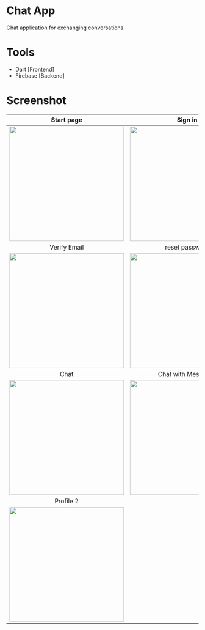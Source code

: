 # Chat App
Chat application for exchanging conversations

# Tools
- Dart [Frontend]
- Firebase [Backend]


# Screenshot
Start page                |Sign in                |      Sign up
:-------------------------:|:-------------------------:|:-------------------------:
<img src="https://github.com/shoroogalsubhi/projects-screenshots/blob/main/Chat%20App/screenshots/start%20page.png" width="300"> | <img src="https://github.com/shoroogalsubhi/projects-screenshots/blob/main/Chat%20App/screenshots/sign%20in.png" width="300"> | <img src="https://github.com/shoroogalsubhi/projects-screenshots/blob/main/Chat%20App/screenshots/sign%20up.png" width="300">
Verify Email                |reset password                |      sign in with Phone
<img src="https://github.com/shoroogalsubhi/projects-screenshots/blob/main/Chat%20App/screenshots/verify%20email.png" width="300"> | <img src="https://github.com/shoroogalsubhi/projects-screenshots/blob/main/Chat%20App/screenshots/reset%20password.png" width="300"> | <img src="https://github.com/shoroogalsubhi/projects-screenshots/blob/main/Chat%20App/screenshots/sign%20in%20with%20phone.png" width="300">
Chat                |      Chat with Messages |      profile 1
<img src="https://github.com/shoroogalsubhi/projects-screenshots/blob/main/Chat%20App/screenshots/main%20chat.png" width="300"> | <img src="https://github.com/shoroogalsubhi/projects-screenshots/blob/main/Chat%20App/screenshots/messages.png" width="300"> | <img src="https://github.com/shoroogalsubhi/projects-screenshots/blob/main/Chat%20App/screenshots/profile.png" width="300">
Profile 2               |
<img src="https://github.com/shoroogalsubhi/projects-screenshots/blob/main/Chat%20App/screenshots/profile%202.png" width="300"> |

